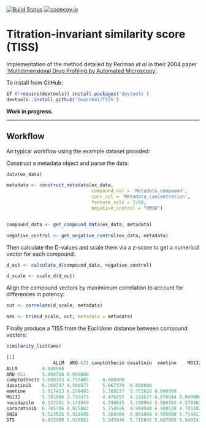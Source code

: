 [![Build Status](https://travis-ci.org/Swarchal/TISS.svg?branch=master)](https://travis-ci.org/Swarchal/TISS)
[![codecov.io](https://codecov.io/github/Swarchal/TISS/coverage.svg?branch=master)](https://codecov.io/github/Swarchal/TISS?branch=master)

Titration-invariant similarity score (TISS)
============================================

Implementation of the method detailed by Perlman *et al* in their 2004 paper
['Multidimensional Drug Profiling by Automated Microscopy'](http://www.sciencemag.org/content/306/5699/1194.long).

To install from GitHub:
```r
if (!require(devtools)) install.packages('devtools')
devtools::install_github('Swarchal/TISS')
```

**Work in progress.**

-------------

## Workflow

An typical workflow using the example dataset provided:


Construct a metadata object and parse the data:

```r
data(ex_data)

metadata <- construct_metadata(ex_data,
                               compound_col = 'Metadata_compound',
                               conc_col = 'Metadata_concentration',
                               feature_cols = 2:68,
                               negative_control = "DMSO")


compound_data <- get_compound_data(ex_data, metadata)

negative_control <- get_negative_control(ex_data, metadata)
```

Then calculate the D-values and scale them via a z-score to get a numerical vector for each compound:

```r
d_out <- calculate_d(compound_data, negative_control)

d_scale <- scale_d(d_out)
```

Align the compound vectors by maximimum correlation to account for differences in potency:

```r
out <- correlate(d_scale, metadata)

ans <- trim(d_scale, out, metadata = metadata)
```


Finally produce a TISS from the Euclidean distance between compound vectors:

```r
similarity_list(ans)

[1]
                 ALLM  ARQ-621 camptothecin dasatinib  emetine    MG132 nocodazole saracatinib     SN38      STS
ALLM         0.000000                                                                                           
ARQ-621      5.808700 0.000000                                                                                  
camptothecin 5.600153 4.739405     0.000000                                                                     
dasatinib    6.260747 4.500577     5.067570  0.000000                                                           
emetine      5.517413 6.259493     5.380277  5.753920 0.000000                                                  
MG132        5.781806 3.732473     4.476155  4.241627 6.070044 0.000000                                         
nocodazole   6.122251 5.141940     4.590035  5.190964 5.566783 4.579403   0.000000                              
saracatinib  6.705706 4.825882     5.754696  4.999944 6.988628 4.705102   5.995406    0.000000                  
SN38         5.523525 5.918995     5.560406  6.061008 4.905090 5.714413   5.605970    7.044819 0.000000         
STS          6.022998 5.926852     5.945048  5.715045 5.687065 5.948143   6.110516    6.185883 5.898727 0.000000

```